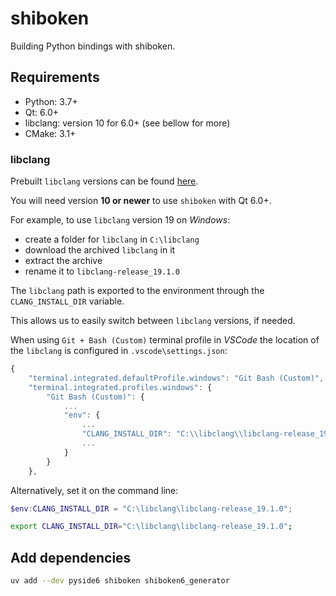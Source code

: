 # shiboken

Building Python bindings with shiboken.

## Requirements

* Python: 3.7+
* Qt: 6.0+
* libclang: version 10 for 6.0+ (see bellow for more)
* CMake: 3.1+

### libclang

Prebuilt `libclang` versions can be found
[here](https://download.qt.io/development_releases/prebuilt/libclang/).

You will need version **10 or newer** to use `shiboken` with Qt 6.0+.

For example, to use `libclang` version 19 on *Windows*:

* create a folder for `libclang` in `C:\libclang`
* download the archived `libclang` in it
* extract the archive
* rename it to `libclang-release_19.1.0`

The `libclang` path is exported to the environment through the
`CLANG_INSTALL_DIR` variable.

This allows us to easily switch between `libclang` versions, if needed.

When using `Git + Bash (Custom)` terminal profile in *VSCode* the location of
the `libclang` is configured in `.vscode\settings.json`:

```javascript
{
    "terminal.integrated.defaultProfile.windows": "Git Bash (Custom)",
    "terminal.integrated.profiles.windows": {
        "Git Bash (Custom)": {
            ...
            "env": {
                ...
                "CLANG_INSTALL_DIR": "C:\\libclang\\libclang-release_19.1.0",
                ...
            }
        }
    },
```

Alternatively, set it on the command line:

```powershell
$env:CLANG_INSTALL_DIR = "C:\libclang\libclang-release_19.1.0";
```

```bash
export CLANG_INSTALL_DIR="C:\libclang\libclang-release_19.1.0";
```

## Add dependencies

```bash
uv add --dev pyside6 shiboken shiboken6_generator
```
